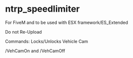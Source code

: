 # ntrp_speedlimiter
For FiveM and to be used with ESX framework/ES_Extended

Do not Re-Upload

Commands: Locks/Unlocks Vehicle Cam

/VehCamOn and /VehCamOff

